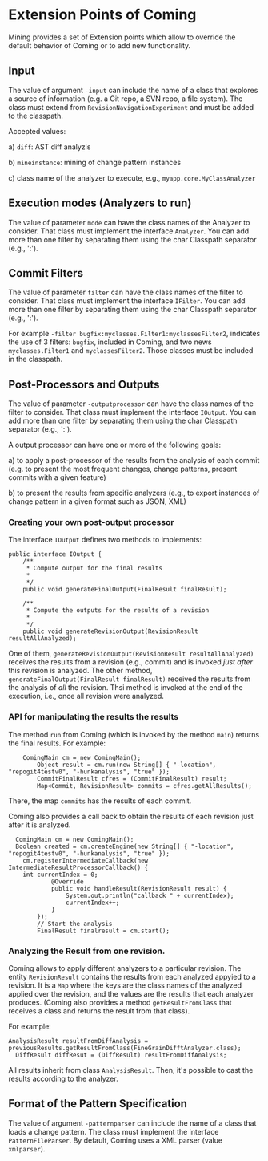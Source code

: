 # Extension Points of Coming


Mining provides a set of Extension points which allow to override the default behavior of Coming or to add new functionality.


##  Input

The value of argument `-input` can include the name of a class that explores a source of information (e.g. a Git repo, a SVN repo, a file system).
The class must extend from `RevisionNavigationExperiment` and must be added to the classpath.

Accepted values:

a) `diff`: AST diff analyzis

b) `mineinstance`: mining of change pattern instances

c) class name of the analyzer to execute, e.g., `myapp.core.MyClassAnalyzer`



## Execution modes (Analyzers to run)


The value of parameter `mode`  can have the class names of the Analyzer to consider. That class must implement the interface `Analyzer`.
You can add more than one filter by separating them using the char Classpath separator (e.g., ':').



##  Commit Filters

The value of parameter `filter`  can have the class names of the filter to consider. That class must implement the interface `IFilter`.
You can add more than one filter by separating them using the char Classpath separator (e.g., ':').

For example `-filter bugfix:myclasses.Filter1:myclassesFilter2`, indicates the use of 3 filters: `bugfix`, included in Coming, and two news  `myclasses.Filter1` and `myclassesFilter2`. Those classes must be included in the classpath.


## Post-Processors and Outputs

The value of parameter `-outputprocessor`  can have the class names of the filter to consider. That class must implement the interface `IOutput`.
You can add more than one filter by separating them using the char Classpath separator (e.g., ':').

A output processor can have one or more of the following goals:

a) to apply a post-processor of the results from the analysis of each commit (e.g. to present the most frequent changes, change patterns, present commits with a given feature)

b) to present the results from specific analyzers (e.g., to export instances of change pattern in a given format such as JSON, XML)

### Creating your own post-output processor

The interface `IOutput` defines two methods to implements:

```
public interface IOutput {
	/**
	 * Compute output for the final results
	 * 
	 */
	public void generateFinalOutput(FinalResult finalResult);

	/**
	 * Compute the outputs for the results of a revision
	 * 
	 */
	public void generateRevisionOutput(RevisionResult resultAllAnalyzed);
  ```
  One of them, `generateRevisionOutput(RevisionResult resultAllAnalyzed)` receives the results from a revision (e.g., commit) and is invoked *just after* this revision is analyzed.
  The other method,  `generateFinalOutput(FinalResult finalResult)` received the results from the analysis of *all* the revision. Thsi method is invoked at the end of the execution, i.e., once all revision were analyzed.
  
  ### API for manipulating the results the results
  
The method `run` from Coming (which is invoked by the method `main`)  returns the final results.
For example:

```
    ComingMain cm = new ComingMain();
		Object result = cm.run(new String[] { "-location", "repogit4testv0", "-hunkanalysis", "true" });
		CommitFinalResult cfres = (CommitFinalResult) result;
		Map<Commit, RevisionResult> commits = cfres.getAllResults();
```

There, the map `commits` has the results of each commit.

Coming also provides a call back to obtain the results of each revision just after it is analyzed.

```
  ComingMain cm = new ComingMain();
  Boolean created = cm.createEngine(new String[] { "-location", "repogit4testv0", "-hunkanalysis", "true" });
	cm.registerIntermediateCallback(new IntermediateResultProcessorCallback() {
	int currentIndex = 0;
			@Override
			public void handleResult(RevisionResult result) {
				System.out.println("callback " + currentIndex);
				currentIndex++;
			}
		});
		// Start the analysis
		FinalResult finalresult = cm.start();
```

  ### Analyzing the Result from one revision.
  
  Coming allows to apply different analyzers to a particular revision.
  The entity `RevisionResult` contains the results from each analyzed appyied to a revision.
  It is a `Map` where the keys are the class names of the analyzed applied over the revision, and the values are the results that each analyzer produces. (Coming also provides a method `getResultFromClass` that receives a class and returns the result from that class).
  
  For example:
  
  ```
  AnalysisResult resultFromDiffAnalysis = previousResults.getResultFromClass(FineGrainDifftAnalyzer.class);
	DiffResult diffResut = (DiffResult) resultFromDiffAnalysis;
```
 
 All results inherit from class `AnalysisResult`. Then, it's possible to cast the results according to the analyzer.

 

## Format of the Pattern Specification

The value of argument `-patternparser` can include the name of a class that loads a change pattern.
The class must implement the interface `PatternFileParser`.
By default, Coming uses a XML parser (value `xmlparser`).



